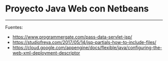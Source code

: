 # Proyecto Java Web con Netbeans

---
Fuentes: 

+ https://www.programmergate.com/pass-data-servlet-jsp/
+ https://studiofreya.com/2017/05/14/jsp-partials-how-to-include-files/
+ https://cloud.google.com/appengine/docs/flexible/java/configuring-the-web-xml-deployment-descriptor